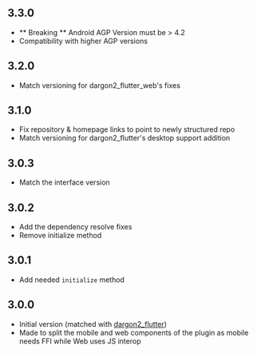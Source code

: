 ## 3.3.0
- ** Breaking ** Android AGP Version must be > 4.2
- Compatibility with higher AGP versions

## 3.2.0
- Match versioning for dargon2_flutter_web's fixes

## 3.1.0
- Fix repository & homepage links to point to newly structured repo
- Match versioning for dargon2_flutter's desktop support addition

## 3.0.3
- Match the interface version

## 3.0.2
- Add the dependency resolve fixes
- Remove initialize method

## 3.0.1
- Add needed `initialize` method

## 3.0.0
- Initial version (matched with [dargon2_flutter])
- Made to split the mobile and web components of the plugin as mobile needs FFI while Web uses JS interop

[dargon2_flutter]: https://pub.dev/packages/dargon2_flutter
